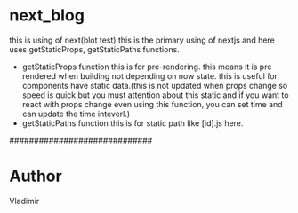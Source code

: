 # next_blog
this is using of next(blot test)
this is the primary using of nextjs and here uses getStaticProps, getStaticPaths functions.
- getStaticProps function
this is for pre-rendering. this means it is pre rendered when building not depending on now state.
this is useful for components have static data.(this is not updated when props change so speed is quick but you must attention about this static and if you want to react with props change even using this function, you can set time and can update the time inteverl.)
- getStaticPaths function
this is for static path like [id].js here.

#############################

# Author
Vladimir
